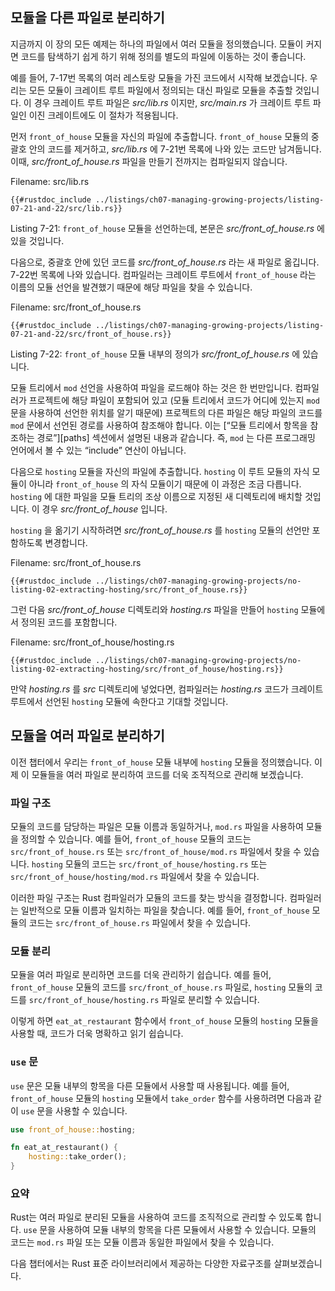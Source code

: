 ## 모듈을 다른 파일로 분리하기

지금까지 이 장의 모든 예제는 하나의 파일에서 여러 모듈을 정의했습니다.
모듈이 커지면 코드를 탐색하기 쉽게 하기 위해 정의를 별도의 파일에 이동하는 것이 좋습니다.

예를 들어, 7-17번 목록의 여러 레스토랑 모듈을 가진 코드에서 시작해 보겠습니다. 우리는 모든 모듈이 크레이트 루트 파일에서 정의되는 대신 파일로 모듈을 추출할 것입니다. 이 경우 크레이트 루트 파일은 *src/lib.rs* 이지만, *src/main.rs* 가 크레이트 루트 파일인 이진 크레이트에도 이 절차가 적용됩니다.

먼저 `front_of_house` 모듈을 자신의 파일에 추출합니다. `front_of_house` 모듈의 중괄호 안의 코드를 제거하고, *src/lib.rs* 에 7-21번 목록에 나와 있는 코드만 남겨둡니다. 이때, *src/front_of_house.rs* 파일을 만들기 전까지는 컴파일되지 않습니다.

Filename: src/lib.rs

```rust,ignore,does_not_compile
{{#rustdoc_include ../listings/ch07-managing-growing-projects/listing-07-21-and-22/src/lib.rs}}
```

Listing 7-21: `front_of_house` 모듈을 선언하는데, 본문은 *src/front_of_house.rs* 에 있을 것입니다.

다음으로, 중괄호 안에 있던 코드를 *src/front_of_house.rs* 라는 새 파일로 옮깁니다. 7-22번 목록에 나와 있습니다. 컴파일러는 크레이트 루트에서 `front_of_house` 라는 이름의 모듈 선언을 발견했기 때문에 해당 파일을 찾을 수 있습니다.

Filename: src/front_of_house.rs

```rust,ignore
{{#rustdoc_include ../listings/ch07-managing-growing-projects/listing-07-21-and-22/src/front_of_house.rs}}
```

Listing 7-22: `front_of_house` 모듈 내부의 정의가 *src/front_of_house.rs* 에 있습니다.

모듈 트리에서 `mod` 선언을 사용하여 파일을 로드해야 하는 것은 한 번만입니다. 컴파일러가 프로젝트에 해당 파일이 포함되어 있고 (모듈 트리에서 코드가 어디에 있는지 `mod` 문을 사용하여 선언한 위치를 알기 때문에) 프로젝트의 다른 파일은 해당 파일의 코드를 `mod` 문에서 선언된 경로를 사용하여 참조해야 합니다. 이는 [“모듈 트리에서 항목을 참조하는 경로”][paths]<!-- ignore --> 섹션에서 설명된 내용과 같습니다. 즉, `mod` 는 다른 프로그래밍 언어에서 볼 수 있는 “include” 연산이 아닙니다.

다음으로 `hosting` 모듈을 자신의 파일에 추출합니다. `hosting` 이 루트 모듈의 자식 모듈이 아니라 `front_of_house` 의 자식 모듈이기 때문에 이 과정은 조금 다릅니다. `hosting` 에 대한 파일을 모듈 트리의 조상 이름으로 지정된 새 디렉토리에 배치할 것입니다. 이 경우 *src/front_of_house* 입니다.

`hosting` 을 옮기기 시작하려면 *src/front_of_house.rs* 를 `hosting` 모듈의 선언만 포함하도록 변경합니다.

Filename: src/front_of_house.rs

```rust,ignore
{{#rustdoc_include ../listings/ch07-managing-growing-projects/no-listing-02-extracting-hosting/src/front_of_house.rs}}
```

그런 다음 *src/front_of_house* 디렉토리와 *hosting.rs* 파일을 만들어 `hosting` 모듈에서 정의된 코드를 포함합니다.

Filename: src/front_of_house/hosting.rs

```rust,ignore
{{#rustdoc_include ../listings/ch07-managing-growing-projects/no-listing-02-extracting-hosting/src/front_of_house/hosting.rs}}
```

만약 *hosting.rs* 를 *src* 디렉토리에 넣었다면, 컴파일러는 *hosting.rs* 코드가 크레이트 루트에서 선언된 `hosting` 모듈에 속한다고 기대할 것입니다.
## 모듈을 여러 파일로 분리하기

이전 챕터에서 우리는 `front_of_house` 모듈 내부에 `hosting` 모듈을 정의했습니다. 이제 이 모듈들을 여러 파일로 분리하여 코드를 더욱 조직적으로 관리해 보겠습니다.

### 파일 구조

모듈의 코드를 담당하는 파일은 모듈 이름과 동일하거나, `mod.rs` 파일을 사용하여 모듈을 정의할 수 있습니다. 예를 들어, `front_of_house` 모듈의 코드는 `src/front_of_house.rs` 또는 `src/front_of_house/mod.rs` 파일에서 찾을 수 있습니다. `hosting` 모듈의 코드는 `src/front_of_house/hosting.rs` 또는 `src/front_of_house/hosting/mod.rs` 파일에서 찾을 수 있습니다.

이러한 파일 구조는 Rust 컴파일러가 모듈의 코드를 찾는 방식을 결정합니다. 컴파일러는 일반적으로 모듈 이름과 일치하는 파일을 찾습니다. 예를 들어, `front_of_house` 모듈의 코드는 `src/front_of_house.rs` 파일에서 찾을 수 있습니다.

### 모듈 분리

모듈을 여러 파일로 분리하면 코드를 더욱 관리하기 쉽습니다. 예를 들어, `front_of_house` 모듈의 코드를 `src/front_of_house.rs` 파일로, `hosting` 모듈의 코드를 `src/front_of_house/hosting.rs` 파일로 분리할 수 있습니다.

이렇게 하면 `eat_at_restaurant` 함수에서 `front_of_house` 모듈의 `hosting` 모듈을 사용할 때, 코드가 더욱 명확하고 읽기 쉽습니다.

### `use` 문

`use` 문은 모듈 내부의 항목을 다른 모듈에서 사용할 때 사용됩니다. 예를 들어, `front_of_house` 모듈의 `hosting` 모듈에서 `take_order` 함수를 사용하려면 다음과 같이 `use` 문을 사용할 수 있습니다.

```rust
use front_of_house::hosting; 

fn eat_at_restaurant() { 
    hosting::take_order(); 
}
```

### 요약

Rust는 여러 파일로 분리된 모듈을 사용하여 코드를 조직적으로 관리할 수 있도록 합니다. `use` 문을 사용하여 모듈 내부의 항목을 다른 모듈에서 사용할 수 있습니다. 모듈의 코드는 `mod.rs` 파일 또는 모듈 이름과 동일한 파일에서 찾을 수 있습니다.

다음 챕터에서는 Rust 표준 라이브러리에서 제공하는 다양한 자료구조를 살펴보겠습니다.

